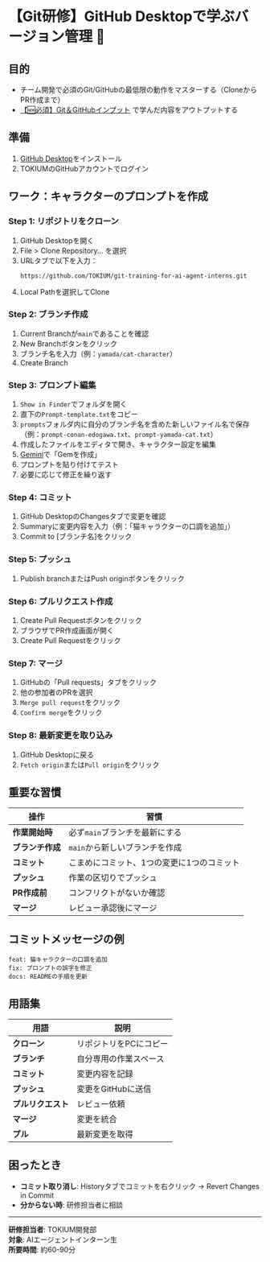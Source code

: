 # 【Git研修】GitHub Desktopで学ぶバージョン管理 🚀

## 目的
- チーム開発で必須のGit/GitHubの最低限の動作をマスターする（CloneからPR作成まで）
- [【🆕必須】Git＆GitHubインプット](https://www.notion.so/Git-GitHub-249a2eba3296801ea3bdc2b1677ada94?pvs=21) で学んだ内容をアウトプットする

## 準備
1. [GitHub Desktop](https://desktop.github.com/)をインストール
2. TOKIUMのGitHubアカウントでログイン

## ワーク：キャラクターのプロンプトを作成

### Step 1: リポジトリをクローン
1. GitHub Desktopを開く
2. File > Clone Repository... を選択
3. URLタブで以下を入力：
   ```
   https://github.com/TOKIUM/git-training-for-ai-agent-interns.git
   ```
4. Local Pathを選択してClone

### Step 2: ブランチ作成
1. Current Branchが`main`であることを確認
2. New Branchボタンをクリック
3. ブランチ名を入力（例：`yamada/cat-character`）
4. Create Branch

### Step 3: プロンプト編集
1. `Show in Finder`でフォルダを開く
2. 直下の`Prompt-template.txt`をコピー
3. `prompts`フォルダ内に自分のブランチ名を含めた新しいファイル名で保存（例：`prompt-conan-edogawa.txt`、`prompt-yamada-cat.txt`）
4. 作成したファイルをエディタで開き、キャラクター設定を編集
5. [Gemini](https://gemini.google.com/)で「Gemを作成」
6. プロンプトを貼り付けてテスト
7. 必要に応じて修正を繰り返す

### Step 4: コミット
1. GitHub DesktopのChangesタブで変更を確認
2. Summaryに変更内容を入力（例：「猫キャラクターの口調を追加」）
3. Commit to [ブランチ名]をクリック

### Step 5: プッシュ
1. Publish branchまたはPush originボタンをクリック

### Step 6: プルリクエスト作成
1. Create Pull Requestボタンをクリック
2. ブラウザでPR作成画面が開く
3. Create Pull Requestをクリック

### Step 7: マージ
1. GitHubの「Pull requests」タブをクリック
2. 他の参加者のPRを選択
3. `Merge pull request`をクリック
4. `Confirm merge`をクリック

### Step 8: 最新変更を取り込み
1. GitHub Desktopに戻る
2. `Fetch origin`または`Pull origin`をクリック

## 重要な習慣

| 操作 | 習慣 |
|------|------|
| **作業開始時** | 必ず`main`ブランチを最新にする |
| **ブランチ作成** | `main`から新しいブランチを作成 |
| **コミット** | こまめにコミット、1つの変更に1つのコミット |
| **プッシュ** | 作業の区切りでプッシュ |
| **PR作成前** | コンフリクトがないか確認 |
| **マージ** | レビュー承認後にマージ |

## コミットメッセージの例
```
feat: 猫キャラクターの口調を追加
fix: プロンプトの誤字を修正
docs: READMEの手順を更新
```

## 用語集

| 用語 | 説明 |
|------|------|
| **クローン** | リポジトリをPCにコピー |
| **ブランチ** | 自分専用の作業スペース |
| **コミット** | 変更内容を記録 |
| **プッシュ** | 変更をGitHubに送信 |
| **プルリクエスト** | レビュー依頼 |
| **マージ** | 変更を統合 |
| **プル** | 最新変更を取得 |

## 困ったとき
- **コミット取り消し**: Historyタブでコミットを右クリック → Revert Changes in Commit
- **分からない時**: 研修担当者に相談

---

**研修担当者**: TOKIUM開発部  
**対象**: AIエージェントインターン生  
**所要時間**: 約60-90分